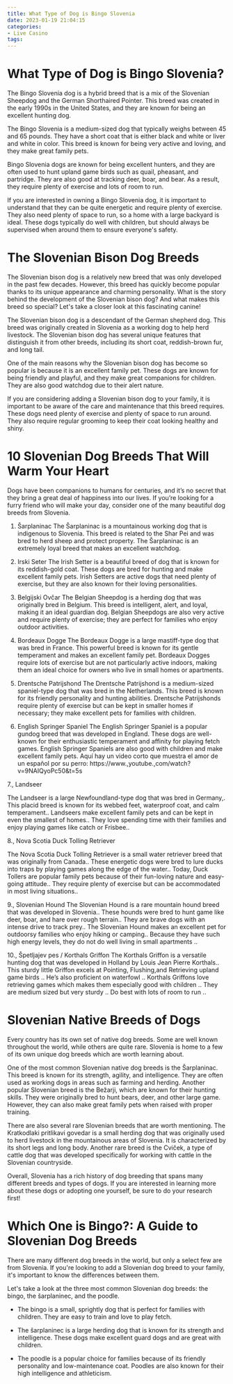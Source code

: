 ```yaml
---
title: What Type of Dog is Bingo Slovenia
date: 2023-01-19 21:04:15
categories:
- Live Casino
tags:
---
```



#  What Type of Dog is Bingo Slovenia?

The Bingo Slovenia dog is a hybrid breed that is a mix of the Slovenian Sheepdog and the German Shorthaired Pointer. This breed was created in the early 1990s in the United States, and they are known for being an excellent hunting dog.

The Bingo Slovenia is a medium-sized dog that typically weighs between 45 and 65 pounds. They have a short coat that is either black and white or liver and white in color. This breed is known for being very active and loving, and they make great family pets.

Bingo Slovenia dogs are known for being excellent hunters, and they are often used to hunt upland game birds such as quail, pheasant, and partridge. They are also good at tracking deer, boar, and bear. As a result, they require plenty of exercise and lots of room to run.

If you are interested in owning a Bingo Slovenia dog, it is important to understand that they can be quite energetic and require plenty of exercise. They also need plenty of space to run, so a home with a large backyard is ideal. These dogs typically do well with children, but should always be supervised when around them to ensure everyone's safety.

#  The Slovenian Bison Dog Breeds 



The Slovenian bison dog is a relatively new breed that was only developed in the past few decades. However, this breed has quickly become popular thanks to its unique appearance and charming personality. What is the story behind the development of the Slovenian bison dog? And what makes this breed so special? Let's take a closer look at this fascinating canine!

The Slovenian bison dog is a descendant of the German shepherd dog. This breed was originally created in Slovenia as a working dog to help herd livestock. The Slovenian bison dog has several unique features that distinguish it from other breeds, including its short coat, reddish-brown fur, and long tail.

One of the main reasons why the Slovenian bison dog has become so popular is because it is an excellent family pet. These dogs are known for being friendly and playful, and they make great companions for children. They are also good watchdog due to their alert nature.

If you are considering adding a Slovenian bison dog to your family, it is important to be aware of the care and maintenance that this breed requires. These dogs need plenty of exercise and plenty of space to run around. They also require regular grooming to keep their coat looking healthy and shiny.

#  10 Slovenian Dog Breeds That Will Warm Your Heart 

Dogs have been companions to humans for centuries, and it’s no secret that they bring a great deal of happiness into our lives. If you’re looking for a furry friend who will make your day, consider one of the many beautiful dog breeds from Slovenia.

1. Šarplaninac 
The Šarplaninac is a mountainous working dog that is indigenous to Slovenia. This breed is related to the Shar Pei and was bred to herd sheep and protect property. The Šarplaninac is an extremely loyal breed that makes an excellent watchdog.

2. Irski Seter 
The Irish Setter is a beautiful breed of dog that is known for its reddish-gold coat. These dogs are bred for hunting and make excellent family pets. Irish Setters are active dogs that need plenty of exercise, but they are also known for their loving personalities.

3. Belgijski Ovčar 
The Belgian Sheepdog is a herding dog that was originally bred in Belgium. This breed is intelligent, alert, and loyal, making it an ideal guardian dog. Belgian Sheepdogs are also very active and require plenty of exercise; they are perfect for families who enjoy outdoor activities.

4. Bordeaux Dogge 
The Bordeaux Dogge is a large mastiff-type dog that was bred in France. This powerful breed is known for its gentle temperament and makes an excellent family pet. Bordeaux Dogges require lots of exercise but are not particularly active indoors, making them an ideal choice for owners who live in small homes or apartments.

5. Drentsche Patrijshond 
The Drentsche Patrijshond is a medium-sized spaniel-type dog that was bred in the Netherlands. This breed is known for its friendly personality and hunting abilities. Drentsche Patrijshonds require plenty of exercise but can be kept in smaller homes if necessary; they make excellent pets for families with children.

6. English Springer Spaniel 
The English Springer Spaniel is a popular gundog breed that was developed in England. These dogs are well-known for their enthusiastic temperament and affinity for playing fetch games. English Springer Spaniels are also good with children and make excellent family pets.
Aquí hay un video corto que muestra el amor de un español por su perro:  https://www.,youtube.,com/watch?v=9NAIQyoPc50&t=5s 

7., Landseer 

The Landseer is a large Newfoundland-type dog that was bred in Germany,. This placid breed is known for its webbed feet, waterproof coat, and calm temperament.. Landseers make excellent family pets and can be kept in even the smallest of homes.. They love spending time with their families and enjoy playing games like catch or Frisbee.. 

8., Nova Scotia Duck Tolling Retriever 

The Nova Scotia Duck Tolling Retriever is a small water retriever breed that was originally from Canada.. These energetic dogs were bred to lure ducks into traps by playing games along the edge of the water.. Today, Duck Tollers are popular family pets because of their fun-loving nature and easy-going attitude.. They require plenty of exercise but can be accommodated in most living situations.. 

9., Slovenian Hound 
The Slovenian Hound is a rare mountain hound breed that was developed in Slovenia.. These hounds were bred to hunt game like deer, boar, and hare over rough terrain.. They are brave dogs with an intense drive to track prey.. The Slovenian Hound makes an excellent pet for outdoorsy families who enjoy hiking or camping.. Because they have such high energy levels, they do not do well living in small apartments .. 

10., Špetljajev pes / Korthals Griffon  The Korthals Griffon is a versatile hunting dog that was developed in Holland by Louis Jean Pierre Korthals.. This sturdy little Griffon excels at Pointing, Flushing,and Retrieving upland game birds .. He’s also proficient on waterfowl .. Korthals Griffons love retrieving games which makes them especially good with children .. They are medium sized but very sturdy .. Do best with lots of room to run ..

#  Slovenian Native Breeds of Dogs 

Every country has its own set of native dog breeds. Some are well known throughout the world, while others are quite rare. Slovenia is home to a few of its own unique dog breeds which are worth learning about.

One of the most common Slovenian native dog breeds is the Šarplaninac. This breed is known for its strength, agility, and intelligence. They are often used as working dogs in areas such as farming and herding. Another popular Slovenian breed is the Bežarji, which are known for their hunting skills. They were originally bred to hunt bears, deer, and other large game. However, they can also make great family pets when raised with proper training.

There are also several rare Slovenian breeds that are worth mentioning. The Kratkodlaki pritlikavi govedar is a small herding dog that was originally used to herd livestock in the mountainous areas of Slovenia. It is characterized by its short legs and long body. Another rare breed is the Cviček, a type of cattle dog that was developed specifically for working with cattle in the Slovenian countryside.

Overall, Slovenia has a rich history of dog breeding that spans many different breeds and types of dogs. If you are interested in learning more about these dogs or adopting one yourself, be sure to do your research first!

#  Which One is Bingo?: A Guide to Slovenian Dog Breeds

There are many different dog breeds in the world, but only a select few are from Slovenia. If you're looking to add a Slovenian dog breed to your family, it's important to know the differences between them.

Let's take a look at the three most common Slovenian dog breeds: the bingo, the šarplaninec, and the poodle.

* The bingo is a small, sprightly dog that is perfect for families with children. They are easy to train and love to play fetch.

* The šarplaninec is a large herding dog that is known for its strength and intelligence. These dogs make excellent guard dogs and are great with children.

* The poodle is a popular choice for families because of its friendly personality and low-maintenance coat. Poodles are also known for their high intelligence and athleticism.